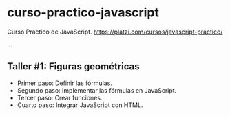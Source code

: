 # curso-practico-javascript

Curso Práctico de JavaScript. <https://platzi.com/cursos/javascript-practico/>

...

## Taller #1: Figuras geométricas

- Primer paso: Definir las fórmulas.
- Segundo paso: Implementar las fórmulas en JavaScript.
- Tercer paso: Crear funciones.
- Cuarto paso: Integrar JavaScript con HTML.
